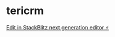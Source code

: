 # tericrm

[Edit in StackBlitz next generation editor ⚡️](https://stackblitz.com/~/github.com/erarevolusiindsutri/tericrm)
